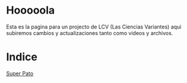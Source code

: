# Hooooola

Esta es la pagina para un projecto de LCV (Las Ciencias Variantes)
aqui subiremos cambios y actualizaciones tanto como videos y archivos.

# Indice
[Super Pato](https://pastarecursiva.github.io/SuperPato)
